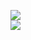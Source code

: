 [![](https://img.shields.io/badge/Made%20With-Github%20Spray-lightgrey.svg?style=for-the-badge&logo=github)](https://github.com/Annihil/github-spray#5795)  
[![](https://i.imgur.com/2DrTn0Z.gif)](https://github.com/Annihil/github-spray)